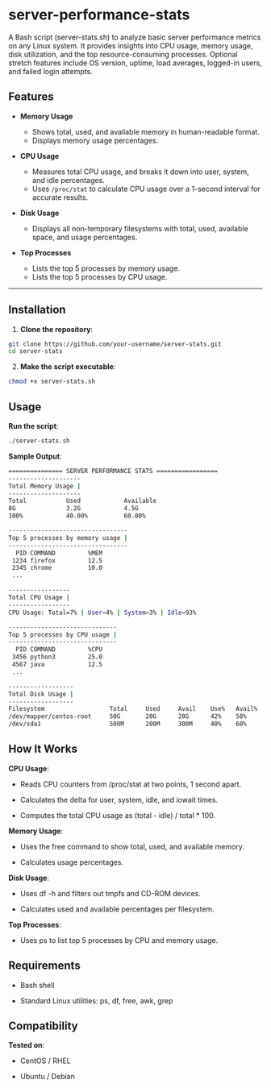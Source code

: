 # server-performance-stats
A Bash script (server-stats.sh) to analyze basic server performance metrics on any Linux system. It provides insights into CPU usage, memory usage, disk utilization, and the top resource-consuming processes. Optional stretch features include OS version, uptime, load averages, logged-in users, and failed login attempts.

## Features

- **Memory Usage**  
  - Shows total, used, and available memory in human-readable format.  
  - Displays memory usage percentages.  

- **CPU Usage**  
  - Measures total CPU usage, and breaks it down into user, system, and idle percentages.  
  - Uses `/proc/stat` to calculate CPU usage over a 1-second interval for accurate results.  

- **Disk Usage**  
  - Displays all non-temporary filesystems with total, used, available space, and usage percentages.  

- **Top Processes**  
  - Lists the top 5 processes by memory usage.  
  - Lists the top 5 processes by CPU usage.  

---

## Installation

1. **Clone the repository**:

```bash
git clone https://github.com/your-username/server-stats.git
cd server-stats
```
2. **Make the script executable**:

```bash
chmod +x server-stats.sh
```

## Usage
**Run the script**:
```bash
./server-stats.sh
```
**Sample Output**:
```bash
=============== SERVER PERFORMANCE STATS =================
--------------------
Total Memory Usage |
--------------------
Total           Used            Available
8G              3.2G            4.5G
100%            40.00%          60.00%

---------------------------------
Top 5 processes by memory usage |
---------------------------------
  PID COMMAND         %MEM
 1234 firefox         12.5
 2345 chrome          10.0
 ...

-----------------
Total CPU Usage |
-----------------
CPU Usage: Total=7% | User=4% | System=3% | Idle=93%

------------------------------
Top 5 processes by CPU usage |
------------------------------
  PID COMMAND         %CPU
 3456 python3         25.0
 4567 java            12.5
 ...

------------------
Total Disk Usage |
------------------
Filesystem                  Total     Used     Avail    Use%   Avail%
/dev/mapper/centos-root     50G       20G      28G      42%    58%
/dev/sda1                   500M      200M     300M     40%    60%
```

## How It Works

**CPU Usage**:

- Reads CPU counters from /proc/stat at two points, 1 second apart.

- Calculates the delta for user, system, idle, and iowait times.

- Computes the total CPU usage as (total - idle) / total * 100.

**Memory Usage**:

- Uses the free command to show total, used, and available memory.

- Calculates usage percentages.

**Disk Usage**:

- Uses df -h and filters out tmpfs and CD-ROM devices.

- Calculates used and available percentages per filesystem.

**Top Processes**:

- Uses ps to list top 5 processes by CPU and memory usage.

## Requirements

- Bash shell

- Standard Linux utilities: ps, df, free, awk, grep

## Compatibility

**Tested on**:

- CentOS / RHEL

- Ubuntu / Debian
